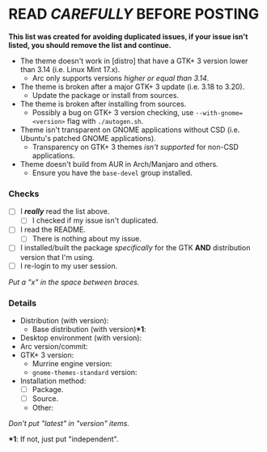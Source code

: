 # READ *CAREFULLY* BEFORE POSTING

**This list was created for avoiding duplicated issues, if your issue isn't listed, you should remove the list and continue.**

- The theme doesn't work in [distro] that have a GTK+ 3 version lower than 3.14 (i.e. Linux Mint 17.x).
  - Arc only supports versions *higher or equal than 3.14*.
- The theme is broken after a major GTK+ 3 update (i.e. 3.18 to 3.20).
  - Update the package or install from sources.
- The theme is broken after installing from sources.
  - Possibly a bug on GTK+ 3 version checking, use `--with-gnome=<version>` flag with `./autogen.sh`.
- Theme isn't transparent on GNOME applications without CSD (i.e. Ubuntu's patched GNOME applications).
  - Transparency on GTK+ 3 themes *isn't supported* for non-CSD applications.
- Theme doesn't build from AUR in Arch/Manjaro and others.
  - Ensure you have the `base-devel` group installed.

### Checks

- [ ] I ***really*** read the list above.
  - [ ] I checked if my issue isn't duplicated.
- [ ] I read the README.
  - [ ] There is nothing about my issue.
- [ ] I installed/built the package *specifically* for the GTK **AND** distribution version that I'm using.
- [ ] I re-login to my user session.

*Put a "x" in the space between braces.*

### Details

- Distribution (with version):
  - Base distribution (with version)**\*1**:
- Desktop environment (with version):
- Arc version/commit:
- GTK+ 3 version:
  - Murrine engine version:
  - `gnome-themes-standard` version:
- Installation method:
  - [ ] Package.
  - [ ] Source.
  - Other:

*Don't put "latest" in "version" items.*

**\*1**: If not, just put "independent".

